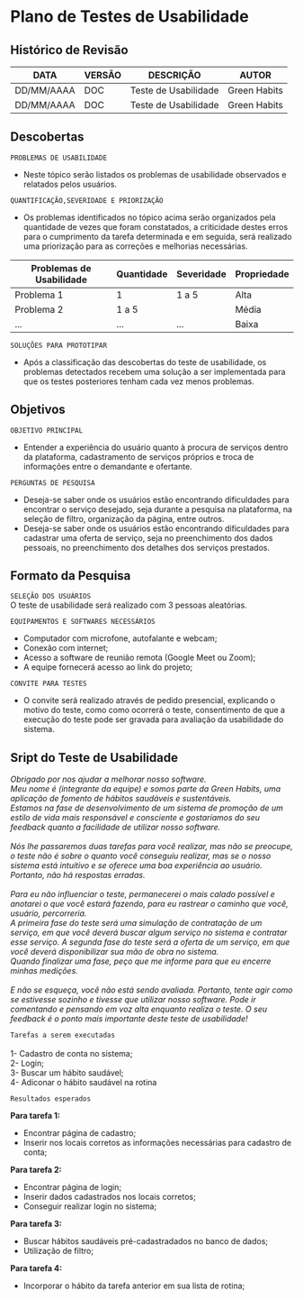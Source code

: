# Plano de Testes de Usabilidade

## Histórico de Revisão 



|DATA    |VERSÃO  | DESCRIÇÃO | AUTOR |
|------|-----------------------------------------|----|----|
| DD/MM/AAAA | DOC | Teste de Usabilidade | Green Habits |
| DD/MM/AAAA | DOC | Teste de Usabilidade | Green Habits |


## Descobertas 

`PROBLEMAS DE USABILIDADE`<br>
- Neste tópico serão listados os problemas de usabilidade observados e relatados pelos usuários.

`QUANTIFICAÇÃO,SEVERIDADE E PRIORIZAÇÃO`<br>
- Os problemas identificados no tópico acima serão organizados pela quantidade de vezes que foram constatados, a criticidade destes erros para o cumprimento da tarefa determinada e em seguida, será realizado uma priorização para as correções e melhorias necessárias. 

|Problemas de Usabilidade   |Quantidade | Severidade | Propriedade |
|------|-----------------------------------------|----|----|
|Problema 1 | 1 | 1 a 5 | Alta |
|Problema 2 | 1 a 5 | |Média | 
| ... | ... | ... | Baixa |

`SOLUÇÕES PARA PROTOTIPAR`<br>
- Após a classificação das descobertas do teste de usabilidade, os problemas detectados recebem uma solução a ser implementada para que os testes posteriores tenham cada vez menos problemas. 

## Objetivos 

`OBJETIVO PRINCIPAL`<br>
- Entender a experiência do usuário quanto à procura de serviços dentro da plataforma, cadastramento de serviços próprios e troca de informações entre o demandante e ofertante.  

`PERGUNTAS DE PESQUISA`<br>
- Deseja-se saber onde os usuários estão encontrando dificuldades para encontrar o serviço desejado, seja durante a pesquisa na plataforma, na seleção de filtro, organização da página, entre outros.<br>
- Deseja-se saber onde os usuários estão encontrando dificuldades para cadastrar uma oferta de serviço, seja no preenchimento dos dados pessoais, no preenchimento dos detalhes dos serviços prestados. 

 ## Formato da Pesquisa
 
 `SELEÇÃO DOS USUÁRIOS`<br>
 O teste de usabilidade será realizado com 3 pessoas aleatórias.
 
 `EQUIPAMENTOS E SOFTWARES NECESSÁRIOS`<br>
 - Computador com microfone, autofalante e webcam; <br>
 - Conexão com internet; <br>
 - Acesso a software de reunião remota (Google Meet ou Zoom); <br>
 - A equipe fornecerá acesso ao link do projeto; <br>

`CONVITE PARA TESTES`<br>

- O convite será realizado através de pedido presencial, explicando o motivo do teste, como como ocorrerá o teste, consentimento de que a execução do teste pode ser gravada para avaliação da usabilidade do sistema. 

## Sript do Teste de Usabilidade
*Obrigado por nos ajudar a melhorar nosso software.* <br>
*Meu nome é (integrante da equipe) e somos parte da Green Habits, uma aplicação de fomento de hábitos saudáveis e sustentáveis.<br> 
Estamos na fase de desenvolvimento de um sistema de promoção de um estilo de vida mais responsável e consciente  e gostaríamos do seu feedback quanto a facilidade de utilizar nosso software.<br>  
Nós lhe passaremos duas tarefas para você realizar, mas não se preocupe, o teste não é sobre o quanto você conseguiu realizar, mas se o nosso sistema está intuitivo e se oferece uma boa experiência ao usuário. Portanto, não há respostas erradas.<br>  
Para eu não influenciar o teste, permanecerei o mais calado possível e anotarei o que você estará fazendo, para eu rastrear o caminho que você, usuário, percorreria.<br> 
A primeira fase do teste será uma simulação de contratação de um serviço, em que você deverá buscar algum serviço no sistema e contratar esse serviço. A segunda fase do teste será a oferta de um serviço, em que você deverá disponibilizar sua mão de obra no sistema.<br> 
Quando finalizar uma fase, peço que me informe para que eu encerre minhas medições.<br>  
E não se esqueça, você não está sendo avaliada. Portanto, tente agir como se estivesse sozinho e tivesse que utilizar nosso software. Pode ir comentando e pensando em voz alta enquanto realiza o teste. O seu feedback é o ponto mais importante deste teste de usabilidade!* 

`Tarefas a serem executadas`<br><br>
1-	Cadastro de conta no sistema;<br>
2-	Login;<br>
3-	Buscar um hábito saudável;<br>
4-	Adiconar o hábito saudável na rotina<br>

`Resultados esperados`<br>

**Para tarefa 1:**
- Encontrar página de cadastro;
- Inserir nos locais corretos as informações necessárias para cadastro de conta;

**Para tarefa 2:**
- Encontrar página de login;
- Inserir dados cadastrados nos locais corretos;
- Conseguir realizar login no sistema;

**Para tarefa 3:**
- Buscar hábitos saudáveis pré-cadastradados no banco de dados;
- Utilização de filtro;

**Para tarefa 4:**
- Incorporar o hábito da tarefa anterior em sua lista de rotina;
